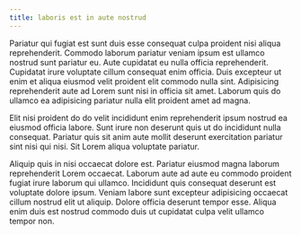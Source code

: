 ```yaml
---
title: laboris est in aute nostrud
---
```


Pariatur qui fugiat est sunt duis esse consequat culpa proident nisi aliqua reprehenderit. Commodo laborum pariatur veniam ipsum est ullamco nostrud sunt pariatur eu. Aute cupidatat eu nulla officia reprehenderit. Cupidatat irure voluptate cillum consequat enim officia. Duis excepteur ut enim et aliqua eiusmod velit proident elit commodo nulla sint. Adipisicing reprehenderit aute ad Lorem sunt nisi in officia sit amet. Laborum quis do ullamco ea adipisicing pariatur nulla elit proident amet ad magna.

Elit nisi proident do do velit incididunt enim reprehenderit ipsum nostrud ea eiusmod officia labore. Sunt irure non deserunt quis ut do incididunt nulla consequat. Pariatur quis sit anim aute mollit deserunt exercitation pariatur sint nisi qui nisi. Sit Lorem aliqua voluptate pariatur.

Aliquip quis in nisi occaecat dolore est. Pariatur eiusmod magna laborum reprehenderit Lorem occaecat. Laborum aute ad aute eu commodo proident fugiat irure laborum qui ullamco. Incididunt quis consequat deserunt est voluptate dolore ipsum. Veniam labore sunt excepteur adipisicing occaecat cillum nostrud elit ut aliquip. Dolore officia deserunt tempor esse. Aliqua enim duis est nostrud commodo duis ut cupidatat culpa velit ullamco tempor non.